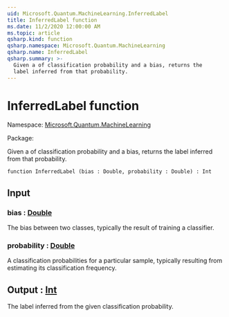 ```yaml
---
uid: Microsoft.Quantum.MachineLearning.InferredLabel
title: InferredLabel function
ms.date: 11/2/2020 12:00:00 AM
ms.topic: article
qsharp.kind: function
qsharp.namespace: Microsoft.Quantum.MachineLearning
qsharp.name: InferredLabel
qsharp.summary: >-
  Given a of classification probability and a bias, returns the
  label inferred from that probability.
---
```


# InferredLabel function

Namespace: [Microsoft.Quantum.MachineLearning](xref:Microsoft.Quantum.MachineLearning)

Package: [](https://nuget.org/packages/)


Given a of classification probability and a bias, returns thelabel inferred from that probability.

```qsharp
function InferredLabel (bias : Double, probability : Double) : Int
```


## Input

### bias : [Double](xref:microsoft.quantum.lang-ref.double)

The bias between two classes, typically the result of training aclassifier.


### probability : [Double](xref:microsoft.quantum.lang-ref.double)

A classification probabilities for a particular sample, typicallyresulting from estimating its classification frequency.



## Output : [Int](xref:microsoft.quantum.lang-ref.int)

The label inferred from the given classification probability.